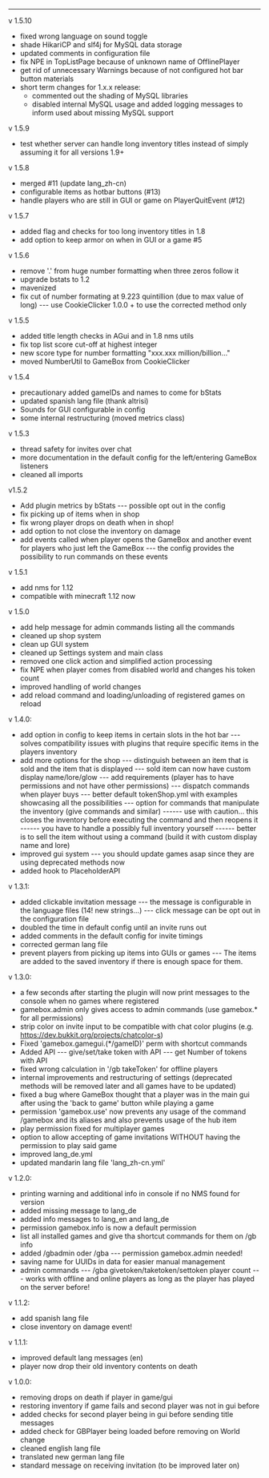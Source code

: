 


--------------------------------------------------
v 1.5.10
- fixed wrong language on sound toggle
- shade HikariCP and slf4j for MySQL data storage
- updated comments in configuration file
- fix NPE in TopListPage because of unknown name of OfflinePlayer
- get rid of unnecessary Warnings because of not configured hot bar button materials
- short term changes for 1.x.x release:
  - commented out the shading of MySQL libraries
  - disabled internal MySQL usage and added logging messages to inform used about missing MySQL support 

v 1.5.9
- test whether server can handle long inventory titles instead of simply assuming it for all versions 1.9+

v 1.5.8
- merged #11 (update lang_zh-cn)
- configurable items as hotbar buttons (#13)
- handle players who are still in GUI or game on PlayerQuitEvent (#12)

v 1.5.7
- added flag and checks for too long inventory titles in 1.8
- add option to keep armor on when in GUI or a game #5

v 1.5.6
- remove '.' from huge number formatting when three zeros follow it
- upgrade bstats to 1.2
- mavenized
- fix cut of number formating at 9.223 quintillion (due to max value of long)
--- use CookieClicker 1.0.0 + to use the corrected method only

v 1.5.5
- added title length checks in AGui and in 1.8 nms utils
- fix top list score cut-off at highest integer
- new score type for number formatting "xxx.xxx million/billion..."
- moved NumberUtil to GameBox from CookieClicker

v 1.5.4
- precautionary added gameIDs and names to come for bStats
- updated spanish lang file (thank altrisi)
- Sounds for GUI configurable in config
- some internal restructuring (moved metrics class)

v 1.5.3
- thread safety for invites over chat
- more documentation in the default config for the left/entering GameBox listeners
- cleaned all imports

v1.5.2
- Add plugin metrics by bStats
--- possible opt out in the config
- fix picking up of items when in shop
- fix wrong player drops on death when in shop!
- add option to not close the inventory on damage
- add events called when player opens the GameBox and another event for players who just left the GameBox
--- the config provides the possibility to run commands on these events

v 1.5.1
- add nms for 1.12
- compatible with minecraft 1.12 now

v 1.5.0
- add help message for admin commands listing all the commands
- cleaned up shop system
- clean up GUI system
- cleaned up Settings system and main class
- removed one click action and simplified action processing
- fix NPE when player comes from disabled world and changes his token count
- improved handling of world changes
- add reload command and loading/unloading of registered games on reload


v 1.4.0:
- add option in config to keep items in certain slots in the hot bar
--- solves compatibility issues with plugins that require specific items in the players inventory
- add more options for the shop
--- distinguish between an item that is sold and the item that is displayed
--- sold item can now have custom display name/lore/glow
--- add requirements (player has to have permissions and not have other permissions)
--- dispatch commands when player buys
--- better default tokenShop.yml with examples showcasing all the possibilities
--- option for commands that manipulate the inventory (give commands and similar)
------ use with caution... this closes the inventory before executing the command and then reopens it
------ you have to handle a possibly full inventory yourself
------ better is to sell the item without using a command (build it with custom display name and lore)
- improved gui system
--- you should update games asap since they are using deprecated methods now
- added hook to PlaceholderAPI

v 1.3.1:
- added clickable invitation message
--- the message is configurable in the language files (14! new strings...)
--- click message can be opt out in the configuration file
- doubled the time in default config until an invite runs out
- added comments in the default config for invite timings
- corrected german lang file
- prevent players from picking up items into GUIs or games
--- The items are added to the saved inventory if there is enough space for them.


v 1.3.0:
- a few seconds after starting the plugin will now print messages to the console when no games where registered
- gamebox.admin only gives access to admin commands (use gamebox.* for all permissions)
- strip color on invite input to be compatible with chat color plugins (e.g. https://dev.bukkit.org/projects/chatcolor-s)
- Fixed 'gamebox.gamegui.(*/gameID)' perm with shortcut commands
- Added API
--- give/set/take token with API
--- get Number of tokens with API
- fixed wrong calculation in '/gb takeToken' for offline players
- internal improvements and restructuring of settings (deprecated methods will be removed later and all games have to be updated)
- fixed a bug where GameBox thought that a player was in the main gui after using the 'back to game' button while playing a game
- permission 'gamebox.use' now prevents any usage of the command /gamebox and its aliases and also prevents usage of the hub item
- play permission fixed for multiplayer games
- option to allow accepting of game invitations WITHOUT having the permission to play said game
- improved lang_de.yml
- updated mandarin lang file 'lang_zh-cn.yml'


v 1.2.0:
- printing warning and additional info in console if no NMS found for version
- added missing message to lang_de
- added info messages to lang_en and lang_de
- permission gamebox.info is now a default permission
- list all installed games and give tha shortcut commands for them on /gb info
- added /gbadmin oder /gba
--- permission gamebox.admin needed!
- saving name for UUIDs in data for easier manual management
- admin commands
--- /gba givetoken/taketoken/settoken player count
--- works with offline and online players as long as the player has played on the server before!

v 1.1.2:
- add spanish lang file
- close inventory on damage event!

v 1.1.1:
- improved default lang messages (en)
- player now drop their old inventory contents on death


v 1.0.0:
- removing drops on death if player in game/gui
- restoring inventory if game fails and second player was not in gui before
- added checks for second player being in gui before sending title messages
- added check for GBPlayer being loaded before removing on World change
- cleaned english lang file
- translated new german lang file
- standard message on receiving invitation (to be improved later on)